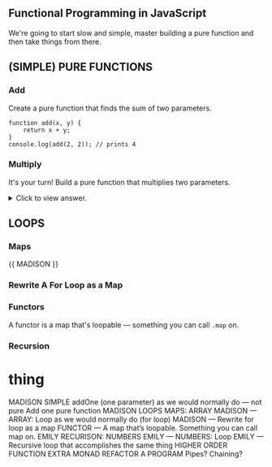 ## Functional Programming in JavaScript

We're going to start slow and simple, master building a pure function and then take things from there. 

## (SIMPLE) PURE FUNCTIONS

### Add

Create a pure function that finds the sum of two parameters. 

```
function add(x, y) {
    return x + y;
}
console.log(add(2, 2)); // prints 4
```

### Multiply

It's your turn! Build a pure function that multiplies two parameters.

<details><summary>Click to view answer.</summary><p>

```
function multiple(x, y) {
  return x * y; 
} 
console.log(add(3, 3)); // prints 9
```
</p></details>

## LOOPS

### Maps

{{ MADISON }}

### Rewrite A For Loop as a Map

### Functors
A functor is a map that's loopable — something you can call `.map` on. 

### Recursion

# thing
MADISON SIMPLE
addOne (one parameter) as we would normally do — not pure
Add one pure function
MADISON LOOPS
MAPS: ARRAY
MADISON — ARRAY: Loop as we would normally do (for loop)
MADISON — Rewrite for loop as a map
FUNCTOR — A map that’s loopable. Something you can call map on.
EMILY RECURISON: NUMBERS
 EMILY — NUMBERS: Loop
 EMILY — Recursive loop that accomplishes the same thing
HIGHER ORDER FUNCTION
EXTRA
MONAD
REFACTOR A PROGRAM
Pipes? Chaining? 


